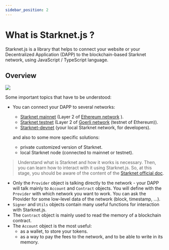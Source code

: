 ```yaml
---
sidebar_position: 2
---
```


# What is Starknet.js ?

Starknet.js is a library that helps to connect your website or your Decentralized Application (DAPP) to the blockchain-based Starknet network, using JavaScript / TypeScript language.

## Overview

![](./pictures/starknet-js-chart.png)

Some important topics that have to be understood:

- You can connect your DAPP to several networks:

  - [Starknet mainnet](https://starkscan.co) (Layer 2 of [Ethereum network](https://etherscan.io/) ).
  - [Starknet testnet](https://testnet.starkscan.co/) (Layer 2 of [Goerli network](https://goerli.etherscan.io/) (testnet of Ethereum)).
  - [Starknet-devnet](https://github.com/0xSpaceShard/starknet-devnet-rs) (your local Starknet network, for developers).

  and also to some more specific solutions:

  - private customized version of Starknet.
  - local Starknet node (connected to mainnet or testnet).

> Understand what is Starknet and how it works is necessary. Then, you can learn how to interact with it using Starknet.js. So, at this stage, you should be aware of the content of the [Starknet official doc](https://docs.starknet.io).

- Only the `Provider` object is talking directly to the network - your DAPP will talk mainly to `Account` and `Contract` objects. You will define with the `Provider` with which network you want to work. You can ask the Provider for some low-level data of the network (block, timestamp, ...).
- `Signer` and `Utils` objects contain many useful functions for interaction with Starknet.js.
- The `Contract` object is mainly used to read the memory of a blockchain contract.
- The `Account` object is the most useful:
  - as a wallet, to store your tokens.
  - as a way to pay the fees to the network, and to be able to write in its memory.
